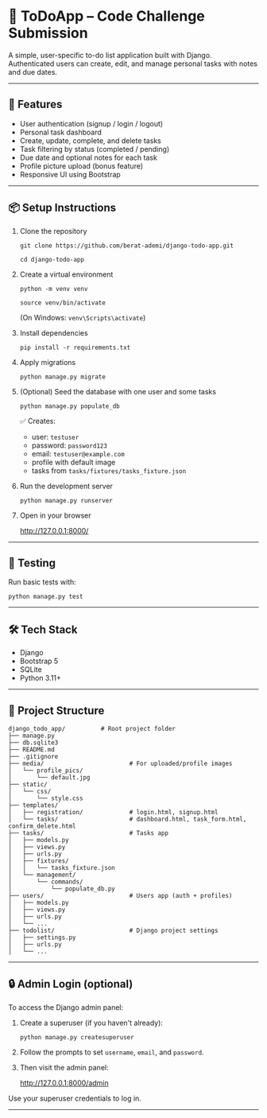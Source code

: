 # 📝 ToDoApp – Code Challenge Submission

A simple, user-specific to-do list application built with Django. Authenticated users can create, edit, and manage personal tasks with notes and due dates.

---

## 🚀 Features

- User authentication (signup / login / logout)
- Personal task dashboard
- Create, update, complete, and delete tasks
- Task filtering by status (completed / pending)
- Due date and optional notes for each task
- Profile picture upload (bonus feature)
- Responsive UI using Bootstrap

---

## 📦 Setup Instructions

1. Clone the repository

   `git clone https://github.com/berat-ademi/django-todo-app.git`

   `cd django-todo-app`

2. Create a virtual environment

   `python -m venv venv`

   `source venv/bin/activate`

   (On Windows: `venv\Scripts\activate`)

3. Install dependencies

   `pip install -r requirements.txt`

4. Apply migrations

   `python manage.py migrate`

5. (Optional) Seed the database with one user and some tasks

   `python manage.py populate_db`

   ✅ Creates:
   - user: `testuser`
   - password: `password123`
   - email: `testuser@example.com`
   - profile with default image
   - tasks from `tasks/fixtures/tasks_fixture.json`

6. Run the development server

   `python manage.py runserver`

7. Open in your browser

   http://127.0.0.1:8000/

---

## 🧪 Testing

Run basic tests with:

   `python manage.py test`


---

## 🛠️ Tech Stack

- Django
- Bootstrap 5
- SQLite
- Python 3.11+

---

## 📁 Project Structure

```plaintext
django_todo_app/          # Root project folder
├── manage.py
├── db.sqlite3
├── README.md
├── .gitignore
├── media/                        # For uploaded/profile images
│   └── profile_pics/
│       └── default.jpg
├── static/
│   └── css/
│       └── style.css
├── templates/
│   ├── registration/             # login.html, signup.html
│   └── tasks/                    # dashboard.html, task_form.html, confirm_delete.html
├── tasks/                        # Tasks app
│   ├── models.py
│   ├── views.py
│   ├── urls.py
│   ├── fixtures/
│   │   └── tasks_fixture.json
│   └── management/
│       └── commands/
│           └── populate_db.py
├── users/                        # Users app (auth + profiles)
│   ├── models.py
│   ├── views.py
│   ├── urls.py
│   └── ...
├── todolist/                     # Django project settings
│   ├── settings.py
│   ├── urls.py
│   └── ...
```

---

## 🔒 Admin Login (optional)

To access the Django admin panel:

1. Create a superuser (if you haven't already):

   `python manage.py createsuperuser`

2. Follow the prompts to set `username`, `email`, and `password`.

3. Then visit the admin panel:

   http://127.0.0.1:8000/admin

Use your superuser credentials to log in.

---